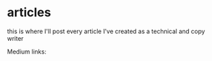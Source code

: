 # articles
this is where I'll post every article I've created as a technical and copy writer

Medium links:
